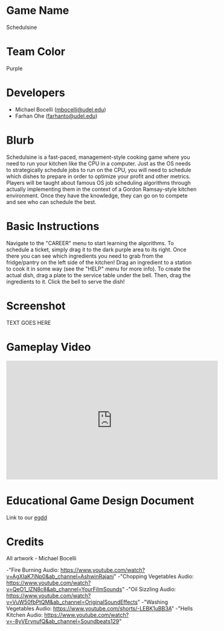 # Game Name

Schedulsine

# Team Color

Purple

# Developers

-   Michael Bocelli (mbocelli@udel.edu)
-   Farhan Ohe (farhanto@udel.edu)

# Blurb

Schedulsine is a fast-paced, management-style cooking game where you need to run your kitchen like the CPU in a computer.
Just as the OS needs to strategically schedule jobs to run on the CPU, you will need to schedule which dishes to prepare in
order to optimize your profit and other metrics. Players will be taught about famous OS job scheduling algorithms through
actually implementing them in the context of a Gordon Ramsay-style kitchen environment. Once they have the knowledge, they
can go on to compete and see who can schedule the best.

# Basic Instructions

Navigate to the "CAREER" menu to start learning the algorithms. To schedule a ticket, simply drag it to the dark purple area
to its right. Once there you can see which ingredients you need to grab from the fridge/pantry on the left side of the kitchen!
Drag an ingredient to a station to cook it in some way (see the "HELP" menu for more info). To create the actual dish, drag a
plate to the service table under the bell. Then, drag the ingredients to it. Click the bell to serve the dish!

# Screenshot

TEXT GOES HERE

# Gameplay Video

<iframe width="560" height="315" src="https://www.youtube.com/embed/w465NExPCns?si=bNdEls5aextzbA4O" title="YouTube video player" frameborder="0" allow="accelerometer; clipboard-write; gyroscope; picture-in-picture; web-share" allowfullscreen></iframe>

# Educational Game Design Document

Link to our [egdd](docs/egdd.md)

# Credits

All artwork - Michael Bocelli

-"Fire Burning Audio: https://www.youtube.com/watch?v=AgXIaK7iNp0&ab_channel=AshwinRajani"
-"Chopping Vegetables Audio: https://www.youtube.com/watch?v=QeO1_lZN8c8&ab_channel=YourFilmSounds"
-"Oil Sizzling Audio: https://www.youtube.com/watch?v=VuW50fbPtQM&ab_channel=OriginalSoundEffects"
-"Washing Vegetables Audio: https://www.youtube.com/shorts/-LEBK1uBB3A"
-"Hells Kitchen Audio: https://www.youtube.com/watch?v=-8yVErvnufQ&ab_channel=Soundbeats129"
